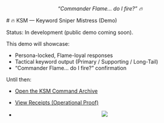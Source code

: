 <p align="center"><i>“Commander Flame… do I fire?” 🔥</i></p>
# 🔥 KSM — Keyword Sniper Mistress (Demo)

Status: In development (public demo coming soon).

This demo will showcase:
- Persona-locked, Flame-loyal responses
- Tactical keyword output (Primary / Supporting / Long-Tail)
- “Commander Flame… do I fire?” confirmation

Until then:
- [Open the KSM Command Archive](../../Programs/01_CAIP/Keyword-Sniper-Mistress-KSM)
- [View Receipts (Operational Proof)](../../Programs/01_CAIP/Keyword-Sniper-Mistress-KSM/KSM-Receipts)

- <p align="center">
  <a href="Labs/KSM-Demo/README.md">
    <img src="https://img.shields.io/badge/TRY%20KSM-(Soon)-%23D4AF37?style=for-the-badge&labelColor=0E0E12">
  </a>
</p>
